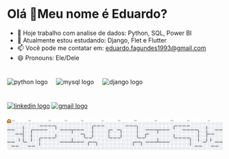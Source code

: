 <h1>Olá 👋Meu nome é Eduardo?</h1>

- 🔭 Hoje trabalho com analise de dados: Python, SQL, Power BI
- 🌱 Atualmente estou estudando: Django, Flet e Flutter
- 📫 Você pode me contatar em: eduardo.fagundes1993@gmail.com
- 😄 Pronouns: Ele/Dele

###
<h1></h1>
<div>
  <img src="https://skillicons.dev/icons?i=py" height="60" alt="python logo"  />
  <img width="12" />
  <img src="https://cdn.jsdelivr.net/gh/devicons/devicon/icons/mysql/mysql-original.svg" height="60" alt="mysql logo"  />
  <img width="12" />
  <img src="https://cdn.jsdelivr.net/gh/devicons/devicon/icons/django/django-plain.svg" height="60" alt="django logo"  />
</div>

<h1></h1>

###

<div>
  <a href="https://www.linkedin.com/in/eduardo-correa-a44817116" taget="_blank"><img src="https://img.shields.io/static/v1?message=LinkedIn&logo=linkedin&label=&color=0077B5&logoColor=white&labelColor=&style=for-the-badge" height="25" alt="linkedin logo"/></a>
  <a href="mailto:eduardo.fagundes1993@gmail.com"><img src="https://img.shields.io/static/v1?message=Gmail&logo=gmail&label=&color=D14836&logoColor=white&labelColor=&style=for-the-badge" height="25" alt="gmail logo"/></a>
</div>

###

<picture>
  <source media="(prefers-color-scheme: dark)" srcset="https://raw.githubusercontent.com/edufagunds/edufagunds/output/pacman-contribution-graph-dark.svg">
  <source media="(prefers-color-scheme: light)" srcset="https://raw.githubusercontent.com/edufagunds/edufagunds/output/pacman-contribution-graph.svg">
  <img alt="pacman contribution graph" src="https://raw.githubusercontent.com/edufagunds/edufagunds/output/pacman-contribution-graph.svg">
</picture>

###
